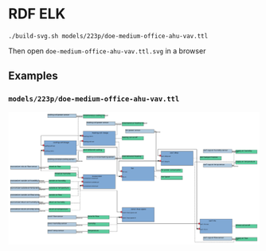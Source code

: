 # RDF ELK

```
./build-svg.sh models/223p/doe-medium-office-ahu-vav.ttl
```

Then open `doe-medium-office-ahu-vav.ttl.svg` in a browser

## Examples

### `models/223p/doe-medium-office-ahu-vav.ttl`

![](img/doe-medium-office-ahu-vav.ttl.svg)
